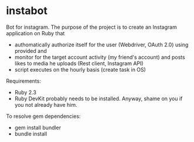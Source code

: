 # instabot
Bot for instagram.
The purpose of the project is to create an Instagram application on Ruby that
- authomatically authorize itself for the user (Webdriver, OAuth 2.0) using provided <login> and <password>
- monitor for the target account activity (my friend's account) and posts likes to media he uploads (Rest client, Instagram API)
- script executes on the hourly basis (create task in OS)

Requirements:
- Ruby 2.3
- Ruby DevKit probably needs to be installed. Anyway, shame on you if you not already have him.

To resolve gem dependencies:
- gem install bundler
- bundle install